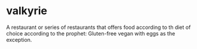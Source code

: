 # valkyrie
A restaurant or series of restaurants that offers food according to th diet of choice according to the prophet: Gluten-free vegan with eggs as the exception.
